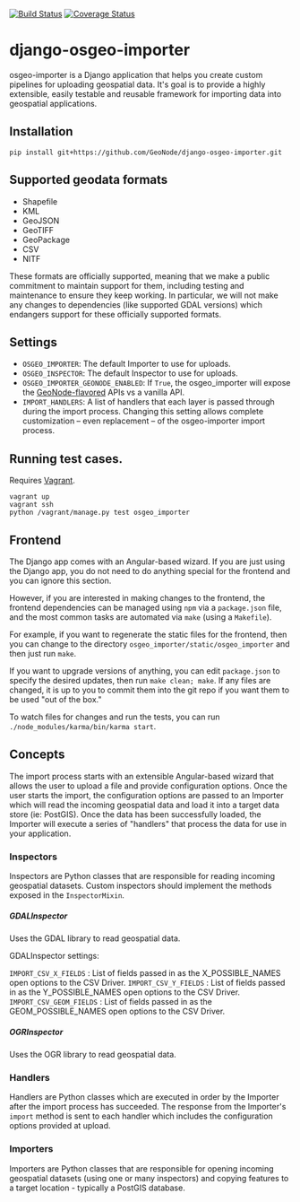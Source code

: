 [![Build Status](https://travis-ci.org/GeoNode/django-osgeo-importer.svg?branch=master)](https://travis-ci.org/GeoNode/django-osgeo-importer)
[![Coverage Status](https://coveralls.io/repos/github/GeoNode/django-osgeo-importer/badge.svg?branch=master)](https://coveralls.io/github/GeoNode/django-osgeo-importer?branch=master)

# django-osgeo-importer
osgeo-importer is a Django application that helps you create custom pipelines for uploading geospatial data.  It's goal is to provide a highly extensible, easily testable and reusable framework for importing data into geospatial applications.


## Installation
`pip install git+https://github.com/GeoNode/django-osgeo-importer.git`


## Supported geodata formats

* Shapefile
* KML
* GeoJSON
* GeoTIFF
* GeoPackage
* CSV
* NITF

These formats are officially supported, meaning that we make a public
commitment to maintain support for them, including testing and maintenance to
ensure they keep working. In particular, we will not make any changes to
dependencies (like supported GDAL versions) which endangers support for these
officially supported formats.


## Settings
* `OSGEO_IMPORTER`: The default Importer to use for uploads.
* `OSGEO_INSPECTOR`: The default Inspector to use for uploads.
* `OSGEO_IMPORTER_GEONODE_ENABLED`: If `True`, the osgeo_importer will expose the [GeoNode-flavored](osgeo_importer/geonode_apis.py) APIs vs a vanilla API.
* `IMPORT_HANDLERS`: A list of handlers that each layer is passed through during the import process. Changing this setting allows complete customization – even replacement – of the osgeo-importer import process.

## Running test cases.

Requires [Vagrant](http://vagrantup.com).

```shell
vagrant up
vagrant ssh
python /vagrant/manage.py test osgeo_importer
```

## Frontend

The Django app comes with an Angular-based wizard. If you are just using the
Django app, you do not need to do anything special for the frontend and you can
ignore this section.

However, if you are interested in making changes to the frontend, the frontend
dependencies can be managed using `npm` via a `package.json` file, and the
most common tasks are automated via `make` (using a `Makefile`).

For example, if you want to regenerate the static files for the frontend, then
you can change to the directory `osgeo_importer/static/osgeo_importer` and then
just run `make`.

If you want to upgrade versions of anything, you can edit `package.json` to
specify the desired updates, then run `make clean; make`. If any files are
changed, it is up to you to commit them into the git repo if you want them to
be used "out of the box."

To watch files for changes and run the tests, you can run
`./node_modules/karma/bin/karma start`.


## Concepts
The import process starts with an extensible Angular-based wizard that allows the user to upload a file
and provide configuration options.  Once the user starts the import, the configuration options are passed to an
Importer which will read the incoming geospatial data and load it into a target data store (ie: PostGIS).  Once
the data has been successfully loaded, the Importer will execute a series of "handlers" that process the data
for use in your application.


### Inspectors
Inspectors are Python classes that are responsible for reading incoming geospatial datasets.  Custom inspectors should
 implement the methods exposed in the `InspectorMixin`.

##### GDALInspector
Uses the GDAL library to read geospatial data.

GDALInspector settings:

`IMPORT_CSV_X_FIELDS` : List of fields passed in as the X_POSSIBLE_NAMES open options to the CSV Driver.
`IMPORT_CSV_Y_FIELDS` : List of fields passed in as the Y_POSSIBLE_NAMES open options to the CSV Driver.
`IMPORT_CSV_GEOM_FIELDS` : List of fields passed in as the GEOM_POSSIBLE_NAMES open options to the CSV Driver.

##### OGRInspector
Uses the OGR library to read geospatial data.

### Handlers
Handlers are Python classes which are executed in order by the Importer after the import process has succeeded.  The response from
the Importer's `import` method is sent to each handler which includes the configuration options provided at upload.


### Importers
Importers are Python classes that are responsible for opening incoming geospatial datasets (using one or many inspectors) and
copying features to a target location - typically a PostGIS database.
